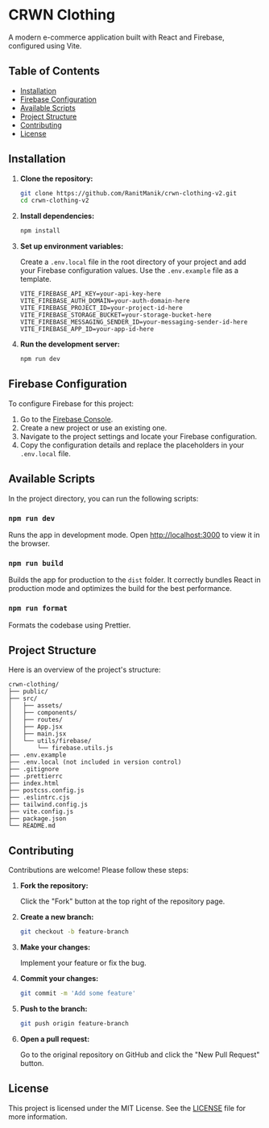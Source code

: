 # CRWN Clothing

A modern e-commerce application built with React and Firebase, configured using Vite.

## Table of Contents

- [Installation](#installation)
- [Firebase Configuration](#firebase-configuration)
- [Available Scripts](#available-scripts)
- [Project Structure](#project-structure)
- [Contributing](#contributing)
- [License](#license)

## Installation

1. **Clone the repository:**

   ```sh
   git clone https://github.com/RanitManik/crwn-clothing-v2.git
   cd crwn-clothing-v2
   ```

2. **Install dependencies:**

   ```sh
   npm install
   ```

3. **Set up environment variables:**

   Create a `.env.local` file in the root directory of your project and add your Firebase configuration values. Use the `.env.example` file as a template.

   ```plaintext
   VITE_FIREBASE_API_KEY=your-api-key-here
   VITE_FIREBASE_AUTH_DOMAIN=your-auth-domain-here
   VITE_FIREBASE_PROJECT_ID=your-project-id-here
   VITE_FIREBASE_STORAGE_BUCKET=your-storage-bucket-here
   VITE_FIREBASE_MESSAGING_SENDER_ID=your-messaging-sender-id-here
   VITE_FIREBASE_APP_ID=your-app-id-here
   ```

4. **Run the development server:**

   ```sh
   npm run dev
   ```

## Firebase Configuration

To configure Firebase for this project:

1. Go to the [Firebase Console](https://console.firebase.google.com/).
2. Create a new project or use an existing one.
3. Navigate to the project settings and locate your Firebase configuration.
4. Copy the configuration details and replace the placeholders in your `.env.local` file.

## Available Scripts

In the project directory, you can run the following scripts:

### `npm run dev`

Runs the app in development mode. Open [http://localhost:3000](http://localhost:3000) to view it in the browser.

### `npm run build`

Builds the app for production to the `dist` folder. It correctly bundles React in production mode and optimizes the build for the best performance.

### `npm run format`

Formats the codebase using Prettier.

## Project Structure

Here is an overview of the project's structure:

```
crwn-clothing/
├── public/
├── src/
│   ├── assets/
│   ├── components/
│   ├── routes/
│   ├── App.jsx
│   ├── main.jsx
│   └── utils/firebase/
│       └── firebase.utils.js
├── .env.example
├── .env.local (not included in version control)
├── .gitignore
├── .prettierrc
├── index.html
├── postcss.config.js
├── .eslintrc.cjs
├── tailwind.config.js
├── vite.config.js
├── package.json
└── README.md
```

## Contributing

Contributions are welcome! Please follow these steps:

1. **Fork the repository:**

   Click the "Fork" button at the top right of the repository page.

2. **Create a new branch:**

   ```sh
   git checkout -b feature-branch
   ```

3. **Make your changes:**

   Implement your feature or fix the bug.

4. **Commit your changes:**

   ```sh
   git commit -m 'Add some feature'
   ```

5. **Push to the branch:**

   ```sh
   git push origin feature-branch
   ```

6. **Open a pull request:**

   Go to the original repository on GitHub and click the "New Pull Request" button.

## License

This project is licensed under the MIT License. See the [LICENSE](LICENSE) file for more information.
